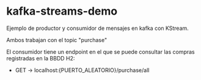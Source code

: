 # kafka-streams-demo

Ejemplo de productor y consumidor de mensajes en kafka con KStream.

Ambos trabajan con el topic "purchase"

El consumidor tiene un endpoint en el que se puede consultar las compras registradas en la BBDD H2:

* GET -> localhost:{PUERTO_ALEATORIO}/purchase/all


